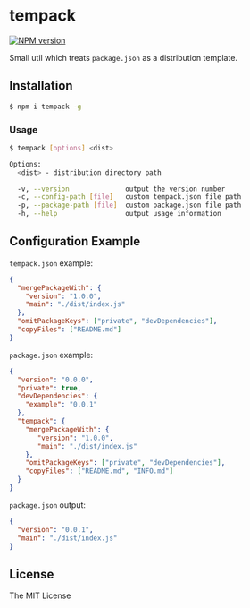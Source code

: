 # tempack

[![NPM version][npm-image]][npm-url]

Small util which treats `package.json` as a distribution template.

## Installation

```bash
$ npm i tempack -g
```

### Usage
```bash
$ tempack [options] <dist>

Options:
  <dist> - distribution directory path

  -v, --version              output the version number
  -c, --config-path [file]   custom tempack.json file path
  -p, --package-path [file]  custom package.json file path
  -h, --help                 output usage information
```

## Configuration Example

`tempack.json` example:

```json
{
  "mergePackageWith": {
    "version": "1.0.0",
    "main": "./dist/index.js"
  },
  "omitPackageKeys": ["private", "devDependencies"],
  "copyFiles": ["README.md"]
}
```

`package.json` example:

```json
{
  "version": "0.0.0",
  "private": true,
  "devDependencies": {
    "example": "0.0.1"
  },  
  "tempack": {
    "mergePackageWith": {
       "version": "1.0.0",
       "main": "./dist/index.js"
    },
    "omitPackageKeys": ["private", "devDependencies"],
    "copyFiles": ["README.md", "INFO.md"]
  }
}
```

`package.json` output:

```json
{
  "version": "0.0.1",
  "main": "./dist/index.js"
}
```

## License

The MIT License

[npm-image]: https://badge.fury.io/js/tempack.svg
[npm-url]: https://npmjs.org/package/tempack